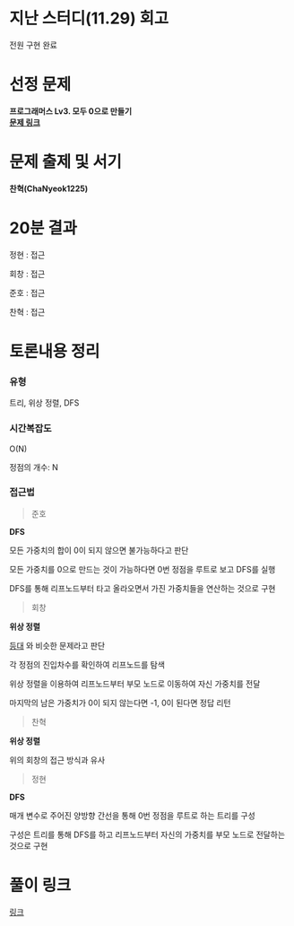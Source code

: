 # 지난 스터디(11.29) 회고

전원 구현 완료

# 선정 문제

<b> 프로그래머스 Lv3. 모두 0으로 만들기</b>
<br>
<b> [문제 링크](https://school.programmers.co.kr/learn/courses/30/lessons/76503) </b>

# 문제 출제 및 서기

<b> 찬혁(ChaNyeok1225) </b>

# 20분 결과

<p> 정현 : 접근 </p>
<p> 회창 : 접근 </p>
<p> 준호 : 접근 </p>
<p> 찬혁 : 접근 </p>

# 토론내용 정리

### 유형

<P> 트리, 위상 정렬, DFS </P>

### 시간복잡도

<p> O(N) </p>

정점의 개수: N

### 접근법

> 준호

<b> DFS </b>

<p> 모든 가중치의 합이 0이 되지 않으면 불가능하다고 판단 </p>
<p> 모든 가중치를 0으로 만드는 것이 가능하다면 0번 정점을 루트로 보고 DFS를 실행 </p>
<p> DFS를 통해 리프노드부터 타고 올라오면서 가진 가중치들을 연산하는 것으로 구현 </p>

> 회창

<b> 위상 정렬 </b>

[등대](https://school.programmers.co.kr/learn/courses/30/lessons/133500) 와 비슷한 문제라고 판단

<p> 각 정점의 진입차수를 확인하여 리프노드를 탐색 </p>
<p> 위상 정렬을 이용하여 리프노드부터 부모 노드로 이동하여 자신 가중치를 전달 </p>
<p> 마지막의 남은 가중치가 0이 되지 않는다면 -1, 0이 된다면 정답 리턴 </p>

> 찬혁

<b> 위상 정렬 </b>

<p> 위의 회창의 접근 방식과 유사 </p>

> 정현

<b>DFS</b>

<p> 매개 변수로 주어진 양방향 간선을 통해 0번 정점을 루트로 하는 트리를 구성 </p>
<p> 구성은 트리를 통해 DFS를 하고 리프노드부터 자신의 가중치를 부모 노드로 전달하는 것으로 구현 </p>

# 풀이 링크

<a href="https://github.com/The-Four-Error-Pickers/Algorithm-Study/tree/main/Private%20Solve/76503.%20%EB%AA%A8%EB%91%90%200%EC%9C%BC%EB%A1%9C%20%EB%A7%8C%EB%93%A4%EA%B8%B0">링크</a>
